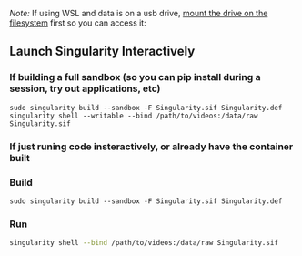 *Note:* If using WSL and data is on a usb drive, [mount the drive on the filesystem](https://www.howtogeek.com/331053/how-to-mount-removable-drives-and-network-locations-in-the-windows-subsystem-for-linux/) first so you can access it:

## Launch Singularity Interactively

### If building a full sandbox (so you can pip install during a session, try out applications, etc)

```
sudo singularity build --sandbox -F Singularity.sif Singularity.def
singularity shell --writable --bind /path/to/videos:/data/raw Singularity.sif
```

### If just runing code insteractively, or already have the container built

### Build

```
sudo singularity build --sandbox -F Singularity.sif Singularity.def
```

### Run

```bash
singularity shell --bind /path/to/videos:/data/raw Singularity.sif
```


    
